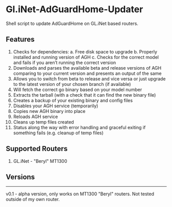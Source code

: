 # Gl.iNet-AdGuardHome-Updater
Shell script to update AdGuardHome on GL.iNet based routers.

## Features
1. Checks for dependencies:
   a. Free disk space to upgrade
   b. Properly installed and running version of AGH
   c. Checks for the correct model and fails if you aren’t running the correct version
2. Downloads and parses the available beta and release versions of AGH comparing to your current version and presents an output of the same
3. Allows you to switch from beta to release and vice versa or just upgrade to the latest version of your chosen branch (if available)
4. Will fetch the correct go binary based on your model number
5. Extracts the tarball (with a check that it can find the new binary file)
6. Creates a backup of your existing binary and config files
7. Disables your AGH service (temporarily)
8. Copies new AGH binary into place
9. Reloads AGH service
10. Cleans up temp files created
11. Status along the way with error handling and graceful exiting if something fails (e.g. cleanup of temp files)

## Supported Routers
1. GL.iNet - "Beryl" MT1300


## Versions
--------
v0.1 - alpha version, only works on MT1300 "Beryl" routers. Not tested outside of my own router.
